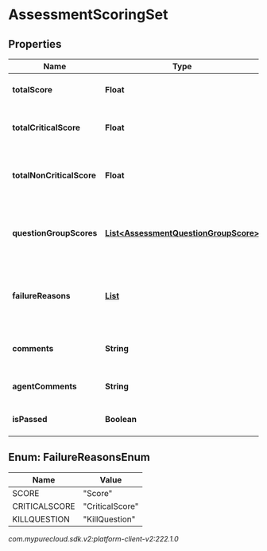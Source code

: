 # AssessmentScoringSet


## Properties

| Name | Type | Description | Notes |
| ------------ | ------------- | ------------- | ------------- |
| **totalScore** | **Float** | The total score of the answers |  [optional] |
| **totalCriticalScore** | **Float** | The total score for the critical questions |  [optional] |
| **totalNonCriticalScore** | **Float** | The total score for the non-critical questions |  [optional] |
| **questionGroupScores** | [**List&lt;AssessmentQuestionGroupScore&gt;**](AssessmentQuestionGroupScore) | The individual scores for each question group |  |
| **failureReasons** | [**List<FailureReasonsEnum>**](#Enum--FailureReasonsEnum) | If the assessment was not passed, the reasons for failure. |  [optional] |
| **comments** | **String** | Comments provided for these answers. |  [optional] |
| **agentComments** | **String** | Comments provided by agent. |  [optional] |
| **isPassed** | **Boolean** | True if the assessment was passed |  [optional] |


## Enum: FailureReasonsEnum

| Name | Value |
| ---- | ----- |
| SCORE | &quot;Score&quot; |
| CRITICALSCORE | &quot;CriticalScore&quot; |
| KILLQUESTION | &quot;KillQuestion&quot; |




_com.mypurecloud.sdk.v2:platform-client-v2:222.1.0_
